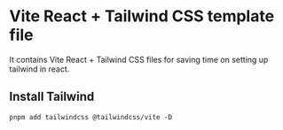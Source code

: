 # Vite React + Tailwind CSS template file
It contains Vite React + Tailwind CSS files for saving time on setting up tailwind in react.

## Install Tailwind
`pnpm add tailwindcss @tailwindcss/vite -D`